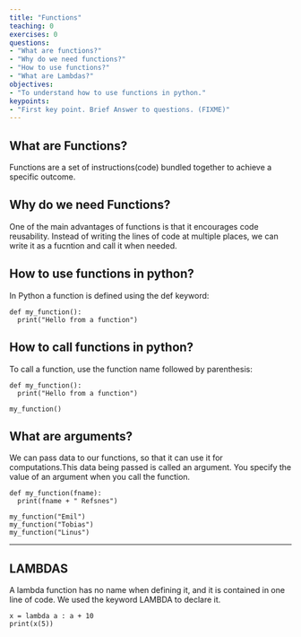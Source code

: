 ```yaml
---
title: "Functions"
teaching: 0
exercises: 0
questions:
- "What are functions?"
- "Why do we need functions?"
- "How to use functions?"
- "What are Lambdas?"
objectives:
- "To understand how to use functions in python."
keypoints:
- "First key point. Brief Answer to questions. (FIXME)"
---
```


## What are Functions?
Functions are a set of instructions(code) bundled together to achieve a specific outcome.

## Why do we need Functions?
One of the main advantages of functions is that it encourages code reusability. Instead of writing the lines of code at multiple places, we can write it as a fucntion and call it when needed.

## How to use functions in python?
In Python a function is defined using the def keyword:

~~~
def my_function():
  print("Hello from a function")
~~~

## How to call functions in python?
To call a function, use the function name followed by parenthesis:

~~~
def my_function():
  print("Hello from a function")

my_function()
~~~

## What are arguments?
We can pass data to our functions, so that it can use it for computations.This data being passed is called an argument. You specify the value of an argument when you call the function.

~~~
def my_function(fname):
  print(fname + " Refsnes")

my_function("Emil")
my_function("Tobias")
my_function("Linus")
~~~

---
## LAMBDAS
A lambda function has no name when defining it, and it is contained in one line of code. We used the keyword LAMBDA to declare it.

~~~
x = lambda a : a + 10
print(x(5))
~~~
